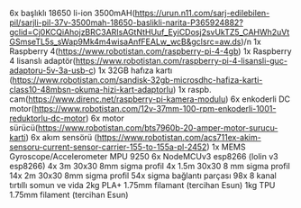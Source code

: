 6x  başlıklı 18650 li-ion 3500mAH(https://urun.n11.com/sarj-edilebilen-pil/sarjli-pil-37v-3500mah-18650-baslikli-narita-P365924882?gclid=Cj0KCQiAhojzBRC3ARIsAGtNtHUuf_EyiCDosj2svUkTZ5_CAHWh2uVtGSmseTL5s_sWap9Mk4m4wisaAnfFEALw_wcB&gclsrc=aw.ds)/n
1x  Raspberry 4(https://www.robotistan.com/raspberry-pi-4-4gb)
1x  Raspberry 4 lisanslı adaptör(https://www.robotistan.com/raspberry-pi-4-lisansli-guc-adaptoru-5v-3a-usb-c)
1x  32GB hafıza kartı (https://www.robotistan.com/sandisk-32gb-microsdhc-hafiza-karti-class10-48mbsn-okuma-hizi-kart-adaptorlu)
1x  raspb. cam(https://www.direnc.net/raspberry-pi-kamera-modulu)
6x  enkoderli DC motor(https://www.robotistan.com/12v-37mm-100-rpm-enkoderli-1001-reduktorlu-dc-motor)
6x  motor sürücü(https://www.robotistan.com/bts7960b-20-amper-motor-surucu-karti)
6x  akım sensörü (https://www.robotistan.com/acs711ex-akim-sensoru-current-sensor-carrier-155-to-155a-pl-2452)
1x  MEMS Gyroscope/Accelerometer MPU 9250
6x  NodeMCUv3 esp8266 (lolin v3 esp8266)
4x  3m 30x30 8mm sigma profil
4x  1.5m 30x30 8 mm sigma profil
14x 2m 30x30 8mm sigma profil
54x sigma bağlantı parçası
98x 8 kanal tırtıllı somun ve vida
2kg PLA+ 1.75mm filamant (tercihan Esun)
1kg TPU 1.75mm filament (tercihan Esun)
